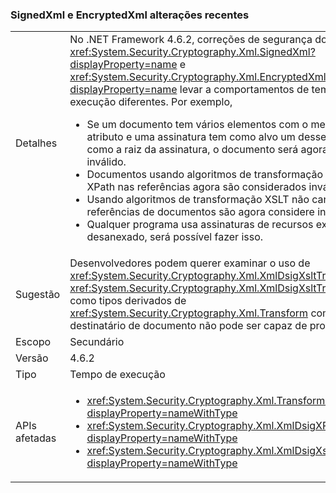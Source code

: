 ### <a name="signedxml-and-encryptedxml-breaking-changes"></a>SignedXml e EncryptedXml alterações recentes

|   |   |
|---|---|
|Detalhes|No .NET Framework 4.6.2, correções de segurança do <xref:System.Security.Cryptography.Xml.SignedXml?displayProperty=name> e <xref:System.Security.Cryptography.Xml.EncryptedXml?displayProperty=name> levar a comportamentos de tempo de execução diferentes. Por exemplo,<ul><li>Se um documento tem vários elementos com o mesmo <code>id</code> atributo e uma assinatura tem como alvo um desses elementos como a raiz da assinatura, o documento será agora considerado inválido.</li><li>Documentos usando algoritmos de transformação não canônica XPath nas referências agora são considerados inválidos.</li><li>Usando algoritmos de transformação XSLT não canônica em referências de documentos são agora considere inválido.</li><li>Qualquer programa usa assinaturas de recursos externos desanexado, será possível fazer isso.</li></ul>|
|Sugestão|Desenvolvedores podem querer examinar o uso de <xref:System.Security.Cryptography.Xml.XmlDsigXsltTransform> e <xref:System.Security.Cryptography.Xml.XmlDsigXsltTransform>, bem como tipos derivados de <xref:System.Security.Cryptography.Xml.Transform> como um destinatário de documento não pode ser capaz de processá-la.|
|Escopo|Secundário|
|Versão|4.6.2|
|Tipo|Tempo de execução|
|APIs afetadas|<ul><li><xref:System.Security.Cryptography.Xml.Transform?displayProperty=nameWithType></li><li><xref:System.Security.Cryptography.Xml.XmlDsigXPathTransform?displayProperty=nameWithType></li><li><xref:System.Security.Cryptography.Xml.XmlDsigXsltTransform?displayProperty=nameWithType></li></ul>|

